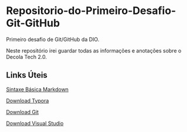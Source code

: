 # Repositorio-do-Primeiro-Desafio-Git-GitHub
Primeiro desafio de Git/GitHub da DIO.

Neste repositório irei guardar todas as informações e anotações sobre o Decola Tech 2.0.

## Links Úteis

[Sintaxe Básica Markdown](https://www.markdownguide.org/basic-syntax/)

[Download Typora](https://typora.br.uptodown.com/windows/download)

[Download Git](https://git-scm.com/download/win)

[Download Visual Studio](https://visualstudio.microsoft.com/pt-br/downloads/)


